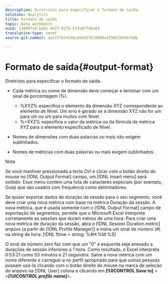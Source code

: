 ```yaml
---
description: Diretrizes para especificar o formato de saída.
solution: Analytics
title: Formato de saída
topic: Data workbench
uuid: 12086f14-bad1-4d27-82fb-533e877d0a04
translation-type: tm+mt
source-git-commit: aec1f7b14198cdde91f61d490a235022943bfedb

---
```



# Formato de saída{#output-format}

Diretrizes para especificar o formato de saída.

* Cada métrica ou nome de dimensão deve começar e terminar com um sinal de porcentagem (%).

   * %XYZ% especifica o elemento da dimensão XYZ correspondente ao elemento de Nível. Um erro é gerado se a dimensão XYZ não for um para um ou um para muitos com Nível.
   * %=XYZ% especifica o valor da métrica ou da fórmula de métrica XYZ para o elemento especificado de Nível.

* Nomes de dimensões com duas palavras ou mais não exigem sublinhados.
* Nomes de métricas com duas palavras ou mais exigem sublinhados.

>[!NOTE]
>
>Se você mantiver pressionada a tecla Ctrl e clicar com o botão direito do mouse no [!DNL Output Format] campo, um [!DNL Insert menu] será exibido. Esse menu contém uma lista de caracteres especiais (por exemplo, Guia) que são usados com frequência como delimitadores.

Se quiser exportar dados de duração da sessão para o seu segmento, você deve criar uma nova métrica com base na métrica Duração da sessão. A nova métrica, que é usada somente com o [!DNL Output Format] campo de exportação de segmentos, permite que o Microsoft Excel interprete corretamente as sessões que duram menos de uma hora. Para criar uma nova métrica de duração da sessão, abra o [!DNL Session Duration.metric] arquivo (a partir do [!DNL Profile Manager]) e insira um sinal de número (#) na string de hora: [!DNL ftime = string: %#H:%M:%S]

O sinal de número zero faz com que um &quot;0&quot; à esquerda seja anexado a durações de sessão inferiores a 1 hora. Como resultado, o Excel interpreta 0:53:21 como 53 minutos e 21 segundos. Salve a nova métrica com um nome diferente e carregue-a no perfil apropriado para que outras pessoas possam usá-la clicando com o botão direito do mouse na marca de seleção do arquivo na [!DNL User] coluna e clicando em **[!UICONTROL Save to]** > *&lt;**[!UICONTROL profile name]**>*.
